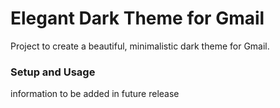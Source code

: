 # Elegant Dark Theme for Gmail

Project to create a beautiful, minimalistic dark theme for Gmail.

### Setup and Usage

information to be added in future release